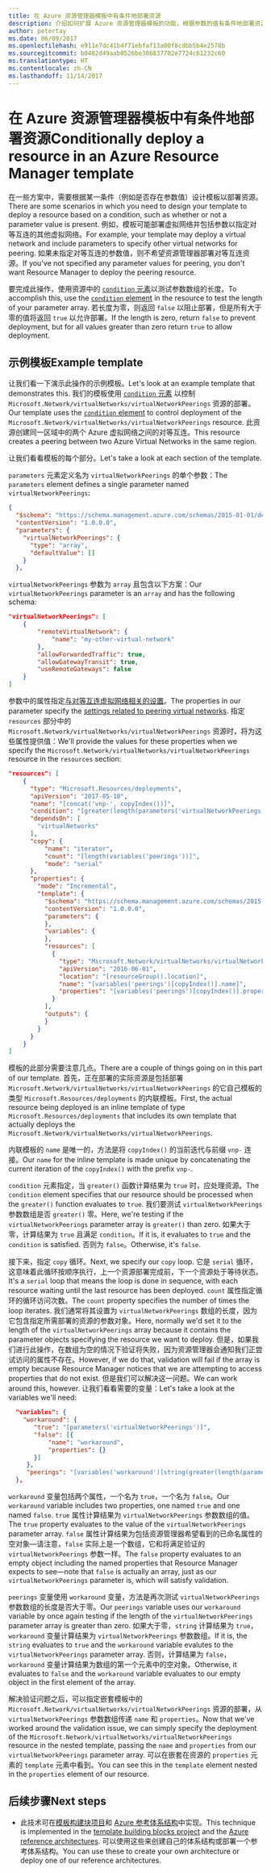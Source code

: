 ```yaml
---
title: 在 Azure 资源管理器模板中有条件地部署资源
description: 介绍如何扩展 Azure 资源管理器模板的功能，根据参数的值有条件地部署资源
author: petertay
ms.date: 06/09/2017
ms.openlocfilehash: e911e7dc41b4f71ebfaf13a00f8cdbb5b4e2578b
ms.sourcegitcommit: b0482d49aab0526be386837702e7724c61232c60
ms.translationtype: HT
ms.contentlocale: zh-CN
ms.lasthandoff: 11/14/2017
---
```

# <a name="conditionally-deploy-a-resource-in-an-azure-resource-manager-template"></a><span data-ttu-id="47143-103">在 Azure 资源管理器模板中有条件地部署资源</span><span class="sxs-lookup"><span data-stu-id="47143-103">Conditionally deploy a resource in an Azure Resource Manager template</span></span>

<span data-ttu-id="47143-104">在一些方案中，需要根据某一条件（例如是否存在参数值）设计模板以部署资源。</span><span class="sxs-lookup"><span data-stu-id="47143-104">There are some scenarios in which you need to design your template to deploy a resource based on a condition, such as whether or not a parameter value is present.</span></span> <span data-ttu-id="47143-105">例如，模板可能部署虚拟网络并包括参数以指定对等互连的其他虚拟网络。</span><span class="sxs-lookup"><span data-stu-id="47143-105">For example, your template may deploy a virtual network and include parameters to specify other virtual networks for peering.</span></span> <span data-ttu-id="47143-106">如果未指定对等互连的参数值，则不希望资源管理器部署对等互连资源。</span><span class="sxs-lookup"><span data-stu-id="47143-106">If you've not specified any parameter values for peering, you don't want Resource Manager to deploy the peering resource.</span></span>

<span data-ttu-id="47143-107">要完成此操作，使用资源中的 [`condition` 元素][azure-resource-manager-condition]以测试参数数组的长度。</span><span class="sxs-lookup"><span data-stu-id="47143-107">To accomplish this, use the [`condition` element][azure-resource-manager-condition] in the resource to test the length of your parameter array.</span></span> <span data-ttu-id="47143-108">若长度为零，则返回 `false` 以阻止部署，但是所有大于零的值将返回 `true` 以允许部署。</span><span class="sxs-lookup"><span data-stu-id="47143-108">If the length is zero, return `false` to prevent deployment, but for all values greater than zero return `true` to allow deployment.</span></span>

## <a name="example-template"></a><span data-ttu-id="47143-109">示例模板</span><span class="sxs-lookup"><span data-stu-id="47143-109">Example template</span></span>

<span data-ttu-id="47143-110">让我们看一下演示此操作的示例模板。</span><span class="sxs-lookup"><span data-stu-id="47143-110">Let's look at an example template that demonstrates this.</span></span> <span data-ttu-id="47143-111">我们的模板使用 [`condition` 元素][azure-resource-manager-condition] 以控制 `Microsoft.Network/virtualNetworks/virtualNetworkPeerings` 资源的部署。</span><span class="sxs-lookup"><span data-stu-id="47143-111">Our template uses the [`condition` element][azure-resource-manager-condition] to control deployment of the `Microsoft.Network/virtualNetworks/virtualNetworkPeerings` resource.</span></span> <span data-ttu-id="47143-112">此资源创建同一区域中的两个 Azure 虚拟网络之间的对等互连。</span><span class="sxs-lookup"><span data-stu-id="47143-112">This resource creates a peering between two Azure Virtual Networks in the same region.</span></span>

<span data-ttu-id="47143-113">让我们看看模板的每个部分。</span><span class="sxs-lookup"><span data-stu-id="47143-113">Let's take a look at each section of the template.</span></span>

<span data-ttu-id="47143-114">`parameters` 元素定义名为 `virtualNetworkPeerings` 的单个参数：</span><span class="sxs-lookup"><span data-stu-id="47143-114">The `parameters` element defines a single parameter named `virtualNetworkPeerings`:</span></span> 

```json
{
  "$schema": "https://schema.management.azure.com/schemas/2015-01-01/deploymentTemplate.json#",
  "contentVersion": "1.0.0.0",
  "parameters": {
    "virtualNetworkPeerings": {
      "type": "array",
      "defaultValue": []
    }
  },
```
<span data-ttu-id="47143-115">`virtualNetworkPeerings` 参数为 `array` 且包含以下方案：</span><span class="sxs-lookup"><span data-stu-id="47143-115">Our `virtualNetworkPeerings` parameter is an `array` and has the following schema:</span></span>

```json
"virtualNetworkPeerings": [
    {
        "remoteVirtualNetwork": {
            "name": "my-other-virtual-network"
        },
        "allowForwardedTraffic": true,
        "allowGatewayTransit": true,
        "useRemoteGateways": false
    }
]
```

<span data-ttu-id="47143-116">参数中的属性指定[与对等互连虚拟网络相关的设置][vnet-peering-resource-schema]。</span><span class="sxs-lookup"><span data-stu-id="47143-116">The properties in our parameter specify the [settings related to peering virtual networks][vnet-peering-resource-schema].</span></span> <span data-ttu-id="47143-117">指定 `resources` 部分中的 `Microsoft.Network/virtualNetworks/virtualNetworkPeerings` 资源时，将为这些属性提供值：</span><span class="sxs-lookup"><span data-stu-id="47143-117">We'll provide the values for these properties when we specify the `Microsoft.Network/virtualNetworks/virtualNetworkPeerings` resource in the `resources` section:</span></span>

```json
"resources": [
    {
      "type": "Microsoft.Resources/deployments",
      "apiVersion": "2017-05-10",
      "name": "[concat('vnp-', copyIndex())]",
      "condition": "[greater(length(parameters('virtualNetworkPeerings')), 0)]",
      "dependsOn": [
        "virtualNetworks"
      ],
      "copy": {
          "name": "iterator",
          "count": "[length(variables('peerings'))]",
          "mode": "serial"
      },
      "properties": {
        "mode": "Incremental",
        "template": {
          "$schema": "https://schema.management.azure.com/schemas/2015-01-01/deploymentTemplate.json#",
          "contentVersion": "1.0.0.0",
          "parameters": {
          },
          "variables": {
          },
          "resources": [
            {
              "type": "Microsoft.Network/virtualNetworks/virtualNetworkPeerings",
              "apiVersion": "2016-06-01",
              "location": "[resourceGroup().location]",
              "name": "[variables('peerings')[copyIndex()].name]",
              "properties": "[variables('peerings')[copyIndex()].properties]"
            }
          ],
          "outputs": {
          }
        }
      }
    }
]
```
<span data-ttu-id="47143-118">模板的此部分需要注意几点。</span><span class="sxs-lookup"><span data-stu-id="47143-118">There are a couple of things going on in this part of our template.</span></span> <span data-ttu-id="47143-119">首先，正在部署的实际资源是包括部署 `Microsoft.Network/virtualNetworks/virtualNetworkPeerings` 的它自己模板的类型 `Microsoft.Resources/deployments` 的内联模板。</span><span class="sxs-lookup"><span data-stu-id="47143-119">First, the actual resource being deployed is an inline template of type `Microsoft.Resources/deployments` that includes its own template that actually deploys the `Microsoft.Network/virtualNetworks/virtualNetworkPeerings`.</span></span>

<span data-ttu-id="47143-120">内联模板的 `name` 是唯一的，方法是将 `copyIndex()` 的当前迭代与前缀 `vnp-` 连接。</span><span class="sxs-lookup"><span data-stu-id="47143-120">Our `name` for the inline template is made unique by concatenating the current iteration of the `copyIndex()` with the prefix `vnp-`.</span></span> 

<span data-ttu-id="47143-121">`condition` 元素指定，当 `greater()` 函数计算结果为 `true` 时，应处理资源。</span><span class="sxs-lookup"><span data-stu-id="47143-121">The `condition` element specifies that our resource should be processed when the `greater()` function evaluates to `true`.</span></span> <span data-ttu-id="47143-122">我们要测试 `virtualNetworkPeerings` 参数数组是否 `greater()` 零。</span><span class="sxs-lookup"><span data-stu-id="47143-122">Here, we're testing if the `virtualNetworkPeerings` parameter array is `greater()` than zero.</span></span> <span data-ttu-id="47143-123">如果大于零，计算结果为 `true` 且满足 `condition`。</span><span class="sxs-lookup"><span data-stu-id="47143-123">If it is, it evaluates to `true` and the `condition` is satisfied.</span></span> <span data-ttu-id="47143-124">否则为 `false`。</span><span class="sxs-lookup"><span data-stu-id="47143-124">Otherwise, it's `false`.</span></span>

<span data-ttu-id="47143-125">接下来，指定 `copy` 循环。</span><span class="sxs-lookup"><span data-stu-id="47143-125">Next, we specify our `copy` loop.</span></span> <span data-ttu-id="47143-126">它是 `serial` 循环，这意味着此循环按顺序执行，上一个资源部署完成前，下一个资源处于等待状态。</span><span class="sxs-lookup"><span data-stu-id="47143-126">It's a `serial` loop that means the loop is done in sequence, with each resource waiting until the last resource has been deployed.</span></span> <span data-ttu-id="47143-127">`count` 属性指定循环的循环访问次数。</span><span class="sxs-lookup"><span data-stu-id="47143-127">The `count` property specifies the number of times the loop iterates.</span></span> <span data-ttu-id="47143-128">我们通常将其设置为 `virtualNetworkPeerings` 数组的长度，因为它包含指定所需部署的资源的参数对象。</span><span class="sxs-lookup"><span data-stu-id="47143-128">Here, normally we'd set it to the length of the `virtualNetworkPeerings` array because it contains the parameter objects specifying the resource we want to deploy.</span></span> <span data-ttu-id="47143-129">但是，如果我们进行此操作，在数组为空的情况下验证将失败，因为资源管理器会通知我们正尝试访问的属性不存在。</span><span class="sxs-lookup"><span data-stu-id="47143-129">However, if we do that, validation will fail if the array is empty because Resource Manager notices that we are attempting to access properties that do not exist.</span></span> <span data-ttu-id="47143-130">但是我们可以解决这一问题。</span><span class="sxs-lookup"><span data-stu-id="47143-130">We can work around this, however.</span></span> <span data-ttu-id="47143-131">让我们看看需要的变量：</span><span class="sxs-lookup"><span data-stu-id="47143-131">Let's take a look at the variables we'll need:</span></span>

```json
  "variables": {
    "workaround": {
       "true": "[parameters('virtualNetworkPeerings')]",
       "false": [{
           "name": "workaround",
           "properties": {}
       }]
     },
     "peerings": "[variables('workaround')[string(greater(length(parameters('virtualNetworkPeerings')), 0))]]"
  },
```

<span data-ttu-id="47143-132">`workaround` 变量包括两个属性，一个名为 `true`，一个名为 `false`。</span><span class="sxs-lookup"><span data-stu-id="47143-132">Our `workaround` variable includes two properties, one named `true` and one named `false`.</span></span> <span data-ttu-id="47143-133">`true` 属性计算结果为 `virtualNetworkPeerings` 参数数组的值。</span><span class="sxs-lookup"><span data-stu-id="47143-133">The `true` property evaluates to the value of the `virtualNetworkPeerings` parameter array.</span></span> <span data-ttu-id="47143-134">`false` 属性计算结果为包括资源管理器希望看到的已命名属性的空对象&mdash;请注意，`false` 实际上是一个数组，它和将满足验证的 `virtualNetworkPeerings` 参数一样。</span><span class="sxs-lookup"><span data-stu-id="47143-134">The `false` property evaluates to an empty object including the named properties that Resource Manager expects to see&mdash;note that `false` is actually an array, just as our `virtualNetworkPeerings` parameter is, which will satisfy validation.</span></span> 

<span data-ttu-id="47143-135">`peerings` 变量使用 `workaround` 变量，方法是再次测试 `virtualNetworkPeerings` 参数数组的长度是否大于零。</span><span class="sxs-lookup"><span data-stu-id="47143-135">Our `peerings` variable uses our `workaround` variable by once again testing if the length of the `virtualNetworkPeerings` parameter array is greater than zero.</span></span> <span data-ttu-id="47143-136">如果大于零，`string` 计算结果为 `true`，`workaround` 变量计算结果为 `virtualNetworkPeerings` 参数数组。</span><span class="sxs-lookup"><span data-stu-id="47143-136">If it is, the `string` evaluates to `true` and the `workaround` variable evalutes to the `virtualNetworkPeerings` parameter array.</span></span> <span data-ttu-id="47143-137">否则，计算结果为 `false`，`workaround` 变量计算结果为数组的第一个元素中的空对象。</span><span class="sxs-lookup"><span data-stu-id="47143-137">Otherwise, it evaluates to `false` and the `workaround` variable evaluates to our empty object in the first element of the array.</span></span>

<span data-ttu-id="47143-138">解决验证问题之后，可以指定嵌套模板中的 `Microsoft.Network/virtualNetworks/virtualNetworkPeerings` 资源的部署，从 `virtualNetworkPeerings` 参数数组传递 `name` 和 `properties`。</span><span class="sxs-lookup"><span data-stu-id="47143-138">Now that we've worked around the validation issue, we can simply specify the deployment of the `Microsoft.Network/virtualNetworks/virtualNetworkPeerings` resource in the nested template, passing the `name` and `properties` from our `virtualNetworkPeerings` parameter array.</span></span> <span data-ttu-id="47143-139">可以在嵌套在资源的 `properties` 元素的 `template` 元素中看到。</span><span class="sxs-lookup"><span data-stu-id="47143-139">You can see this in the `template` element nested in the `properties` element of our resource.</span></span>

## <a name="next-steps"></a><span data-ttu-id="47143-140">后续步骤</span><span class="sxs-lookup"><span data-stu-id="47143-140">Next steps</span></span>

* <span data-ttu-id="47143-141">此技术可在[模板构建块项目](https://github.com/mspnp/template-building-blocks)和 [Azure 参考体系结构](/azure/architecture/reference-architectures/)中实现。</span><span class="sxs-lookup"><span data-stu-id="47143-141">This technique is implemented in the [template building blocks project](https://github.com/mspnp/template-building-blocks) and the [Azure reference architectures](/azure/architecture/reference-architectures/).</span></span> <span data-ttu-id="47143-142">可以使用这些来创建自己的体系结构或部署一个参考体系结构。</span><span class="sxs-lookup"><span data-stu-id="47143-142">You can use these to create your own architecture or deploy one of our reference architectures.</span></span>

<!-- links -->
[azure-resource-manager-condition]: /azure/azure-resource-manager/resource-group-authoring-templates#resources
[azure-resource-manager-variable]: /azure/azure-resource-manager/resource-group-authoring-templates#variables
[vnet-peering-resource-schema]: /azure/templates/microsoft.network/virtualnetworks/virtualnetworkpeerings